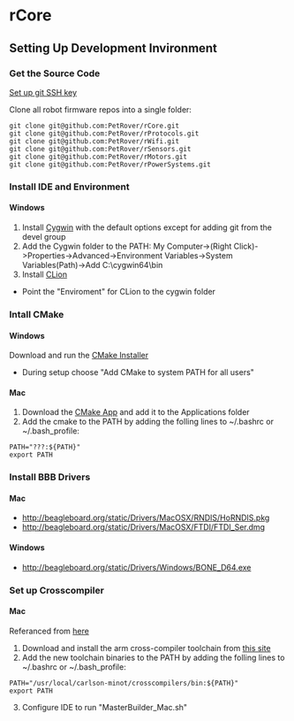 # rCore


## Setting Up Development Invironment

### Get the Source Code
[Set up git SSH key](https://help.github.com/articles/generating-ssh-keys/)


Clone all robot firmware repos into a single folder:
```
git clone git@github.com:PetRover/rCore.git
git clone git@github.com:PetRover/rProtocols.git
git clone git@github.com:PetRover/rWifi.git
git clone git@github.com:PetRover/rSensors.git
git clone git@github.com:PetRover/rMotors.git
git clone git@github.com:PetRover/rPowerSystems.git
```

### Install IDE and Environment 

#### Windows
1. Install [Cygwin](https://cygwin.com/setup-x86_64.exe) with the default options except for adding git from the devel group
2. Add the Cygwin folder to the PATH: My Computer->(Right Click)->Properties->Advanced->Environment Variables->System Variables(Path)->Add C:\cygwin64\bin
3. Install [CLion](http://download.jetbrains.com/cpp/clion-1.1.exe)
* Point the "Enviroment" for CLion to the cygwin folder 


### Intall CMake

#### Windows 
Download and run the [CMake Installer](http://www.cmake.org/files/v3.3/cmake-3.3.1-win32-x86.exe)
* During setup choose "Add CMake to system PATH for all users"

#### Mac
1. Download the [CMake App](http://www.cmake.org/files/v3.3/cmake-3.3.1-Darwin-x86_64.dmg) and add it to the Applications folder
2. Add the cmake to the PATH by adding the folling lines to ~/.bashrc or ~/.bash_profile:
```shell
PATH="???:${PATH}"
export PATH
```

### Install BBB Drivers
#### Mac
* http://beagleboard.org/static/Drivers/MacOSX/RNDIS/HoRNDIS.pkg
* http://beagleboard.org/static/Drivers/MacOSX/FTDI/FTDI_Ser.dmg

#### Windows
* http://beagleboard.org/static/Drivers/Windows/BONE_D64.exe

### Set up Crosscompiler

#### Mac
Referanced from [here](http://tblog.rool.at/?p=57)

1. Download and install the arm cross-compiler toolchain from [this site](http://www.carlson-minot.com/downloads/arm-2014.05-29-arm-none-linux-gnueabi.osx.intelx86.bin.pkg)
2. Add the new toolchain binaries to the PATH by adding the folling lines to ~/.bashrc or ~/.bash_profile:
```shell
PATH="/usr/local/carlson-minot/crosscompilers/bin:${PATH}"
export PATH
```
3. Configure IDE to run "MasterBuilder_Mac.sh"

